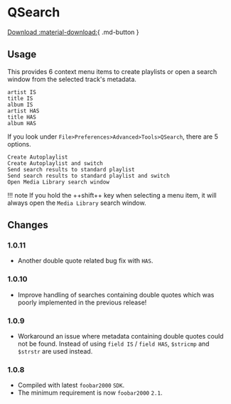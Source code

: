 # QSearch
[Download :material-download:](https://github.com/marc2k3/marc2k3/releases){ .md-button }

## Usage
This provides 6 context menu items to create playlists or open a search window
from the selected track's metadata.

```
artist IS
title IS
album IS
artist HAS
title HAS
album HAS
```

If you look under `File>Preferences>Advanced>Tools>QSearch`, there are 5 options.

```
Create Autoplaylist
Create Autoplaylist and switch
Send search results to standard playlist
Send search results to standard playlist and switch
Open Media Library search window
```

!!! note
	If you hold the ++shift++ key when selecting a menu item, it will always open the `Media Library` search window.

## Changes

### 1.0.11
- Another double quote related bug fix with `HAS`.

### 1.0.10
- Improve handling of searches containing double quotes which was poorly implemented in the previous release!

### 1.0.9
- Workaround an issue where metadata containing double quotes could not be found. Instead of using
`field IS` / `field HAS`, `$stricmp` and `$strstr` are used instead.

### 1.0.8
- Compiled with latest `foobar2000` `SDK`.
- The minimum requirement is now `foobar2000` `2.1`.
